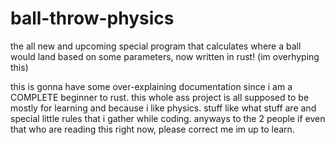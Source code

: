 # ball-throw-physics
the all new and upcoming special program that calculates where a ball would land based on some parameters, now written in rust! (im overhyping this)


this is gonna have some over-explaining documentation since i am a COMPLETE beginner to rust. this whole ass project is all supposed to be mostly for learning and because i like physics. stuff like what stuff are and special little rules that i gather while coding. anyways to the 2 people if even that who are reading this right now, please correct me im up to learn.
